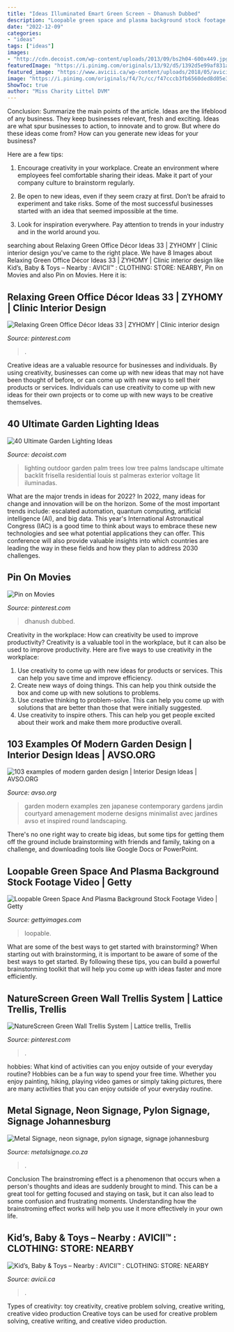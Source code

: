 ```yaml
---
title: "Ideas Illuminated Emart Green Screen ~ Dhanush Dubbed"
description: "Loopable green space and plasma background stock footage video"
date: "2022-12-09"
categories:
- "ideas"
tags: ["ideas"]
images:
- "http://cdn.decoist.com/wp-content/uploads/2013/09/bs2h04-600x449.jpg"
featuredImage: "https://i.pinimg.com/originals/13/92/d5/1392d5e99af831a6f77c7c1fb02fd434.jpg"
featured_image: "https://www.avicii.ca/wp-content/uploads/2018/05/avicii-flowers-section-2.jpg"
image: "https://i.pinimg.com/originals/f4/7c/cc/f47cccb3fb6560ded8d05e34139eee59.png"
ShowToc: true
author: "Miss Charity Littel DVM"
---
```



Conclusion: Summarize the main points of the article.
Ideas are the lifeblood of any business. They keep businesses relevant, fresh and exciting. Ideas are what spur businesses to action, to innovate and to grow.
But where do these ideas come from? How can you generate new ideas for your business?

Here are a few tips:

1. Encourage creativity in your workplace. Create an environment where employees feel comfortable sharing their ideas. Make it part of your company culture to brainstorm regularly.

2. Be open to new ideas, even if they seem crazy at first. Don’t be afraid to experiment and take risks. Some of the most successful businesses started with an idea that seemed impossible at the time.

3. Look for inspiration everywhere. Pay attention to trends in your industry and in the world around you.

	

		
searching about Relaxing Green Office Décor Ideas 33 | ZYHOMY | Clinic interior design you've came to the right place. We have 8 Images about Relaxing Green Office Décor Ideas 33 | ZYHOMY | Clinic interior design like Kid’s, Baby &amp; Toys – Nearby : AVICII™ : CLOTHING: STORE: NEARBY, Pin on Movies and also Pin on Movies. Here it is:
		
    
## Relaxing Green Office Décor Ideas 33 | ZYHOMY | Clinic Interior Design

<img loading=lazy src="https://i.pinimg.com/originals/13/92/d5/1392d5e99af831a6f77c7c1fb02fd434.jpg" onerror="this.onerror=null;this.src='https://tse1.mm.bing.net/th?id=OIP.0Kt1dnTpH7rtgXrhXSzy1QHaFH&amp;pid=15.1';" alt="Relaxing Green Office Décor Ideas 33 | ZYHOMY | Clinic interior design">

_Source: pinterest.com_

>. 

	

Creative ideas are a valuable resource for businesses and individuals. By using creativity, businesses can come up with new ideas that may not have been thought of before, or can come up with new ways to sell their products or services. Individuals can use creativity to come up with new ideas for their own projects or to come up with new ways to be creative themselves.

    
## 40 Ultimate Garden Lighting Ideas

<img loading=lazy src="http://cdn.decoist.com/wp-content/uploads/2013/09/bs2h04-600x449.jpg" onerror="this.onerror=null;this.src='https://tse3.mm.bing.net/th?id=OIP.Ojkc7HtKbLL7hjWuNcLNNAHaFi&amp;pid=15.1';" alt="40 Ultimate Garden Lighting Ideas">

_Source: decoist.com_

>lighting outdoor garden palm trees low tree palms landscape ultimate backlit frisella residential louis st palmeras exterior voltage lit iluminadas. 

	

What are the major trends in ideas for 2022?
In 2022, many ideas for change and innovation will be on the horizon. Some of the most important trends include: escalated automation, quantum computing, artificial intelligence (AI), and big data. 
This year's International Astronautical Congress (IAC) is a good time to think about ways to embrace these new technologies and see what potential applications they can offer. This conference will also provide valuable insights into which countries are leading the way in these fields and how they plan to address 2030 challenges.

    
## Pin On Movies

<img loading=lazy src="https://i.pinimg.com/originals/b4/63/53/b46353fd21a5619960ee2ee628266ecd.jpg" onerror="this.onerror=null;this.src='https://tse4.mm.bing.net/th?id=OIP.Hwh4BHAPy_zK6i9Y6rabiwHaEK&amp;pid=15.1';" alt="Pin on Movies">

_Source: pinterest.com_

>dhanush dubbed. 

	

Creativity in the workplace: How can creativity be used to improve productivity?
Creativity is a valuable tool in the workplace, but it can also be used to improve productivity. Here are five ways to use creativity in the workplace: 
1. Use creativity to come up with new ideas for products or services. This can help you save time and improve efficiency. 
2. Create new ways of doing things. This can help you think outside the box and come up with new solutions to problems. 
3. Use creative thinking to problem-solve. This can help you come up with solutions that are better than those that were initially suggested. 
4. Use creativity to inspire others. This can help you get people excited about their work and make them more productive overall. 

    
## 103 Examples Of Modern Garden Design | Interior Design Ideas | AVSO.ORG

<img loading=lazy src="http://www.avso.org/wp-content/uploads/files/3/4/3/103-examples-of-modern-garden-design-63-343.jpg" onerror="this.onerror=null;this.src='https://tse3.mm.bing.net/th?id=OIP.ZH4-kkHjR_b169X-ggKLGwHaFj&amp;pid=15.1';" alt="103 examples of modern garden design | Interior Design Ideas | AVSO.ORG">

_Source: avso.org_

>garden modern examples zen japanese contemporary gardens jardin courtyard amenagement moderne designs minimalist avec jardines avso et inspired round landscaping. 

	

There's no one right way to create big ideas, but some tips for getting them off the ground include brainstorming with friends and family, taking on a challenge, and downloading tools like Google Docs or PowerPoint.

    
## Loopable Green Space And Plasma Background Stock Footage Video | Getty

<img loading=lazy src="http://media.gettyimages.com/videos/loopable-green-space-and-plasma-background-video-id104448965?s=640x640" onerror="this.onerror=null;this.src='https://tse1.mm.bing.net/th?id=OIP.Zt3LaqIGv4_645V9sNX0JgHaEK&amp;pid=15.1';" alt="Loopable Green Space And Plasma Background Stock Footage Video | Getty">

_Source: gettyimages.com_

>loopable. 

	

What are some of the best ways to get started with brainstorming?
When starting out with brainstorming, it is important to be aware of some of the best ways to get started. By following these tips, you can build a powerful brainstorming toolkit that will help you come up with ideas faster and more efficiently.

    
## NatureScreen Green Wall Trellis System | Lattice Trellis, Trellis

<img loading=lazy src="https://i.pinimg.com/originals/f4/7c/cc/f47cccb3fb6560ded8d05e34139eee59.png" onerror="this.onerror=null;this.src='https://tse4.mm.bing.net/th?id=OIP.LEFNej3eu3ty2UBbO_5I9wHaLG&amp;pid=15.1';" alt="NatureScreen Green Wall Trellis System | Lattice trellis, Trellis">

_Source: pinterest.com_

>. 

	

hobbies: What kind of activities can you enjoy outside of your everyday routine?
Hobbies can be a fun way to spend your free time. Whether you enjoy painting, hiking, playing video games or simply taking pictures, there are many activities that you can enjoy outside of your everyday routine.

    
## Metal Signage, Neon Signage, Pylon Signage, Signage Johannesburg

<img loading=lazy src="https://metalsignage.co.za/wp-content/uploads/2020/02/metal-signage-47-300x221.jpg" onerror="this.onerror=null;this.src='https://tse2.mm.bing.net/th?id=OIP.dphlzd9vSjcOuH_pJE_wSQAAAA&amp;pid=15.1';" alt="Metal Signage, neon signage, pylon signage, signage johannesburg">

_Source: metalsignage.co.za_

>. 

	

Conclusion
The brainstroming effect is a phenomenon that occurs when a person's thoughts and ideas are suddenly brought to mind. This can be a great tool for getting focused and staying on task, but it can also lead to some confusion and frustrating moments. Understanding how the brainstroming effect works will help you use it more effectively in your own life.

    
## Kid’s, Baby &amp; Toys – Nearby : AVICII™ : CLOTHING: STORE: NEARBY

<img loading=lazy src="https://www.avicii.ca/wp-content/uploads/2018/05/avicii-flowers-section-2.jpg" onerror="this.onerror=null;this.src='https://tse1.mm.bing.net/th?id=OIP.-mXvKioWX42qIpSv8AvLYQAAAA&amp;pid=15.1';" alt="Kid’s, Baby &amp; Toys – Nearby : AVICII™ : CLOTHING: STORE: NEARBY">

_Source: avicii.ca_

>. 

	

Types of creativity: toy creativity, creative problem solving, creative writing, creative video production
Creative toys can be used for creative problem solving, creative writing, and creative video production.


